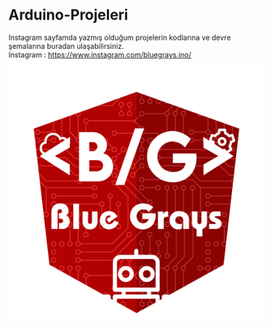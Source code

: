 # Arduino-Projeleri
Instagram sayfamda yazmış olduğum projelerin kodlarına ve devre şemalarına buradan ulaşabilirsiniz.  
Instagram : https://www.instagram.com/bluegrays.ino/

![alt text](https://github.com/yemreeke/Arduino-Projeleri/blob/main/Logo_2.png )
